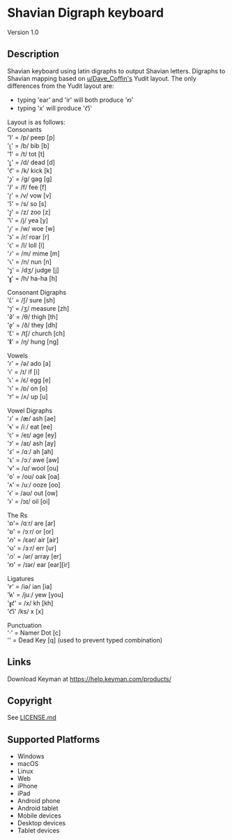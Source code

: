 Shavian Digraph keyboard
==============

Version 1.0

Description
-----------
Shavian keyboard using latin digraphs to output Shavian letters.
Digraphs to Shavian mapping based on [u/Dave_Coffin's](https://www.reddit.com/r/shavian/comments/1b1p5eb/comment/ksu31g1/?utm_source=share&utm_medium=web2x&context=3) Yudit layout.
The only differences from the Yudit layout are:
* typing 'ear' and 'ir' will both produce '𐑽'
* typing 'x' will produce '𐑒𐑕'

Layout is as follows:  
Consonants  
'𐑐' = /p/ peep [p]  
'𐑚' = /b/ bib [b]  
'𐑑' = /t/ tot [t]  
'𐑛' = /d/ dead [d]  
'𐑒' = /k/ kick [k]  
'𐑜' = /g/ gag [g]  
'𐑓' = /f/ fee [f]  
'𐑝' = /v/ vow [v]  
'𐑕' = /s/ so [s]  
'𐑟' = /z/ zoo [z]  
'𐑘' = /j/ yea [y]  
'𐑢' = /w/ woe [w]  
'𐑮' = /r/ roar [r]  
'𐑤' = /l/ loll [l]  
'𐑥' = /m/ mime [m]  
'𐑯' = /n/ nun [n]  
'𐑡' = /dʒ/ judge [j]  
'𐑣' = /h/ ha-ha [h]  

Consonant Digraphs  
'𐑖' = /ʃ/ sure [sh]  
'𐑠' = /ʒ/ measure [zh]  
'𐑔' = /θ/ thigh [th]  
'𐑞' = /ð/ they [dh]  
'𐑗' = /tʃ/ church [ch]  
'𐑙' = /ŋ/ hung [ng]  

Vowels  
'𐑩' = /ə/ ado [a]  
'𐑦' = /ɪ/ if [i]  
'𐑧' = /ɛ/ egg [e]  
'𐑪' = /ɒ/ on [o]  
'𐑳' = /ʌ/ up [u]  

Vowel Digraphs  
'𐑨' = /æ/ ash [ae]  
'𐑰' = /iː/ eat [ee]  
'𐑱' = /eɪ/ age [ey]  
'𐑲' = /aɪ/ ash [ay]  
'𐑭' = /ɑː/ ah [ah]  
'𐑷' = /ɔː/ awe [aw]  
'𐑫' = /ʊ/ wool [ou]  
'𐑴' = /oʊ/ oak [oa]  
'𐑵' = /uː/ ooze [oo]  
'𐑬' = /aʊ/ out [ow]  
'𐑶' = /ɔɪ/ oil [oi]  
				
The Rs  
'𐑸'= /ɑːr/ are [ar]  
'𐑹' = /ɔːr/ or [or]  
'𐑺' = /ɛər/ air [air]  
'𐑻' = /ɜːr/ err [ur]  
'𐑼' =  /ər/ array [er]  
'𐑽' = /ɪər/ ear [ear][ir]  

Ligatures  
'𐑾' = /iə/ ian [ia]  
'𐑿' = /juː/ yew [you]  
'𐑣𐑒' = /x/ kh [kh]  
'𐑒𐑕' /ks/ x [x]  

Punctuation  
'·' = Namer Dot [c]  
'' = Dead Key [q] (used to prevent typed combination)  


Links
-----
Download Keyman at https://help.keyman.com/products/

Copyright
---------
See [LICENSE.md](LICENSE.md)

Supported Platforms
-------------------
 * Windows
 * macOS
 * Linux
 * Web
 * iPhone
 * iPad
 * Android phone
 * Android tablet
 * Mobile devices
 * Desktop devices
 * Tablet devices

